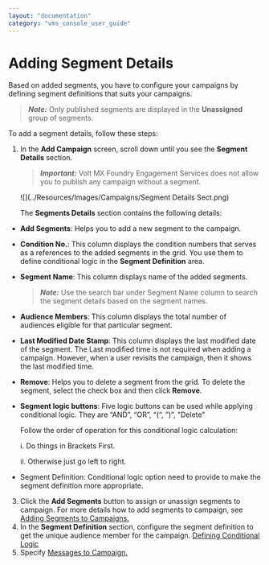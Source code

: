 ```yaml
---
layout: "documentation"
category: "vms_console_user_guide"
---
```

                            

Adding Segment Details
======================

Based on added segments, you have to configure your campaigns by defining segment definitions that suits your campaigns.

> **_Note:_** Only published segments are displayed in the **Unassigned** group of segments.

To add a segment details, follow these steps:

1.  In the **Add Campaign** screen, scroll down until you see the **Segment Details** section.
    
    > **_Important:_** Volt MX Foundry Engagement Services does not allow you to publish any campaign without a segment.
    
      
    ![](../Resources/Images/Campaigns/Segment Details Sect.png)
    
    The **Segments Details** section contains the following details:
    

*   **Add Segments**: Helps you to add a new segment to the campaign.
*   **Condition No.**: This column displays the condition numbers that serves as a references to the added segments in the grid. You use them to define conditional logic in the **Segment Definition** area.
*   **Segment Name**: This column displays name of the added segments.
    
    > **_Note:_** Use the search bar under Segment Name column to search the segment details based on the segment names.
    
*   **Audience Members**: This column displays the total number of audiences eligible for that particular segment.
*   **Last Modified Date Stamp**: This column displays the last modified date of the segment. The Last modified time is not required when adding a campaign. However, when a user revisits the campaign, then it shows the last modified time.
*   **Remove**: Helps you to delete a segment from the grid. To delete the segment, select the check box and then click **Remove**.
*   **Segment logic buttons**: Five logic buttons can be used while applying conditional logic. They are “AND”, “OR”, “(“, ”)”, "Delete"
    
    Follow the order of operation for this conditional logic calculation:
    
    i. Do things in Brackets First.
    
    ii. Otherwise just go left to right.
    
*   Segment Definition: Conditional logic option need to provide to make the segment definition more appropriate.
    

3.  Click the **Add Segments** button to assign or unassign segments to campaign. For more details how to add segments to campaign, see [Adding Segments to Campaigns.](Adding_Segments_to_Campaigns.html)
4.  In the **Segment Definition** section, configure the segment definition to get the unique audience member for the campaign. [Defining Conditional Logic](Defining_Conditional_logic.html)
5.  Specify [Messages to Campaign.](Defining_Notification_Types_for_a_Campaign.html)
